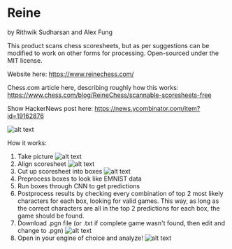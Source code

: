 # Reine
by Rithwik Sudharsan and Alex Fung

This product scans chess scoresheets, but as per suggestions can be modified to work on other forms for processing. Open-sourced under the MIT license.

Website here: https://www.reinechess.com/

Chess.com article here, describing roughly how this works: https://www.chess.com/blog/ReineChess/scannable-scoresheets-free

Show HackerNews post here: https://news.ycombinator.com/item?id=19162876

![alt text](https://images.chesscomfiles.com/uploads/v1/blog/354692.06eee19c.630x354o.f755445341aa@2x.png)

How it works:
1. Take picture
![alt text](https://images.chesscomfiles.com/uploads/v1/images_users/tiny_mce/ReineChess/phpYAXkpl.jpeg)
2. Align scoresheet
![alt text](https://images.chesscomfiles.com/uploads/v1/images_users/tiny_mce/ReineChess/phpaNPWKy.png)
3. Cut up scoresheet into boxes
![alt text](https://images.chesscomfiles.com/uploads/v1/images_users/tiny_mce/ReineChess/php3hSQwk.png)
4. Preprocess boxes to look like EMNIST data
5. Run boxes through CNN to get predictions
6. Postprocess results by checking every combination of top 2 most likely characters for each box, looking for valid games.      This way, as long as the correct characters are all in the top 2 predictions for each box, the game should be found.
7. Download .pgn file (or .txt if complete game wasn't found, then edit and change to .pgn)
![alt text](https://images.chesscomfiles.com/uploads/v1/images_users/tiny_mce/ReineChess/php3hSQwk.png)
8. Open in your engine of choice and analyze!
![alt text](https://images.chesscomfiles.com/uploads/v1/images_users/tiny_mce/ReineChess/php0jChmT.png)
